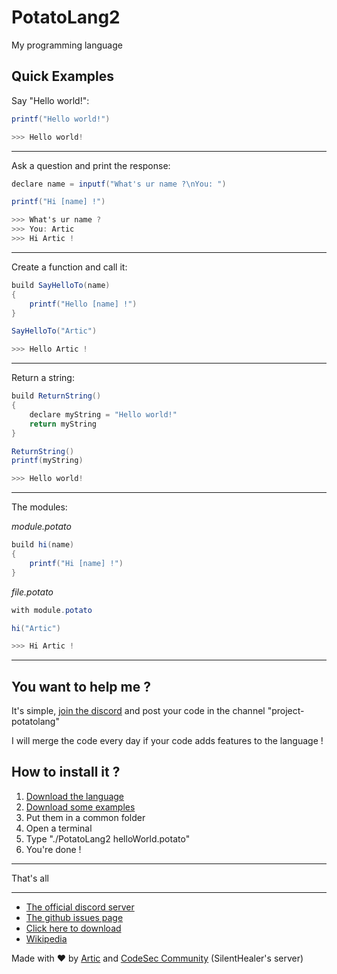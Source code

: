 # PotatoLang2

My programming language

## Quick Examples

Say "Hello world!":
```cs
printf("Hello world!")

>>> Hello world!
```
***
Ask a question and print the response:
```cs
declare name = inputf("What's ur name ?\nYou: ")

printf("Hi [name] !")

>>> What's ur name ?
>>> You: Artic
>>> Hi Artic !
```
***
Create a function and call it:
```cs
build SayHelloTo(name)
{
    printf("Hello [name] !")
}

SayHelloTo("Artic")

>>> Hello Artic !
```
***
Return a string:
```cs
build ReturnString()
{
    declare myString = "Hello world!"
    return myString
}

ReturnString()
printf(myString)

>>> Hello world!
```
***
The modules:

_module.potato_
```cs
build hi(name)
{
    printf("Hi [name] !")
}
```
_file.potato_
```cs
with module.potato

hi("Artic")

>>> Hi Artic !
```

***

## You want to help me ?
It's simple, [join the discord](https://discord.gg/H63XBBBkMC) and post your code in the channel "project-potatolang"

I will merge the code every day if your code adds features to the language ! 

## How to install it ?

1. [Download the language](https://github.com/ArticOff/PotatoLang/raw/main/PotatoLang2.exe)
2. [Download some examples](https://github.com/ArticOff/PotatoLang/tree/main/example)
3. Put them in a common folder
4. Open a terminal
5. Type "./PotatoLang2 helloWorld.potato"
6. You're done !

***

That's all

***

- [The official discord server](https://discord.com/invite/h7YFnP45jv)
- [The github issues page](https://github.com/ArticOff/potatoLang/issues)
- [Click here to download](https://github.com/ArticOff/potatoLang/archive/refs/heads/main.zip)
- [Wikipedia](https://en.wikipedia.org/wiki/Draft:Potato_Lang)

Made with ❤️ by [Artic](https://discord.com/users/855783629047988274) and [CodeSec Community](https://discord.gg/H63XBBBkMC) (SilentHealer's server)
